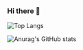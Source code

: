### Hi there 👋

![Top Langs](https://github-readme-stats.vercel.app/api/top-langs/?username=CHNB128&show_icons=true&theme=dracula&layout=compact&langs_count=6)

<!-- ![CHNB128's wakatime stats](https://github-readme-stats.vercel.app/api/wakatime?username=@CHNB128&theme=dracula) -->

![Anurag's GitHub stats](https://github-readme-stats.vercel.app/api?username=CHNB128&show_icons=true&theme=dracula&include_all_commits=true&count_private=true)

<!--
**CHNB128/CHNB128** is a ✨ _special_ ✨ repository because its `README.md` (this file) appears on your GitHub profile.

Here are some ideas to get you started:

- 🔭 I’m currently working on ...
- 🌱 I’m currently learning ...
- 👯 I’m looking to collaborate on ...
- 🤔 I’m looking for help with ...
- 💬 Ask me about ...
- 📫 How to reach me: ...
- 😄 Pronouns: ...
- ⚡ Fun fact: ...
-->
